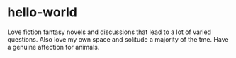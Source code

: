# hello-world
Love fiction fantasy novels and discussions that lead to a lot of varied questions. Also love my own space and solitude a majority of the tme. Have a genuine affection for animals.
